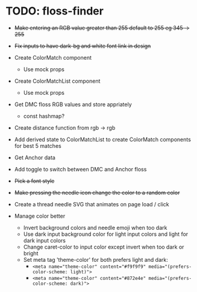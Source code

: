 # TODO: floss-finder

- ~~Make entering an RGB value greater than 255 default to 255 eg 345 -> 255~~

- ~~Fix inputs to have dark-bg and white font link in design~~

- Create ColorMatch component
    - Use mock props

- Create ColorMatchList component
    - Use mock props

- Get DMC floss RGB values and store appriately
    - const hashmap?

- Create distance function from rgb -> rgb

- Add derived state to ColorMatchList to create ColorMatch components for best 5 matches

- Get Anchor data

- Add toggle to switch between DMC and Anchor floss

- ~~Pick a font style~~

- ~~Make pressing the needle icon change the color to a random color~~

- Create a thread needle SVG that animates on page load / click

- Manage color better
    - Invert background colors and needle emoji when too dark
    - Use dark input background color for light input colors and light for dark input colors
    - Change caret-color to input color except invert when too dark or bright
    - Set meta tag 'theme-color' for both prefers light and dark: 
        - ```<meta name="theme-color" content="#f9f9f9" media="(prefers-color-scheme: light)">```
        - ```<meta name="theme-color" content="#872e4e" media="(prefers-color-scheme: dark)">```